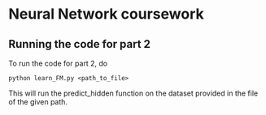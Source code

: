 # Neural Network coursework

## Running the code for part 2

To run the code for part 2, do   
```
python learn_FM.py <path_to_file>
```
This will run the predict_hidden function on the dataset provided in the file of the given path.
